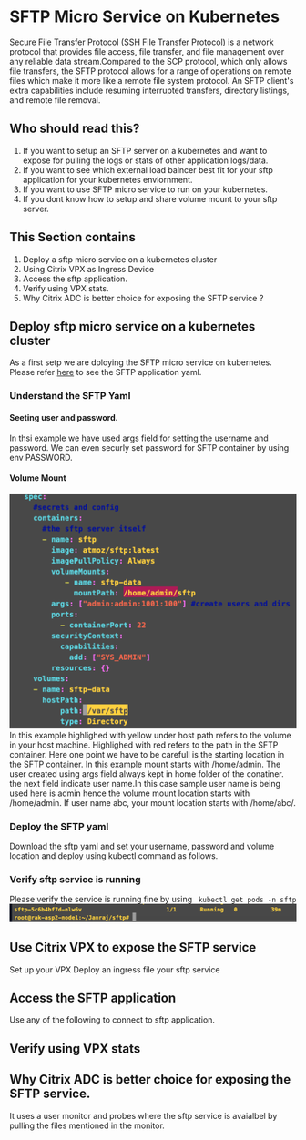 # SFTP Micro Service on Kubernetes 
Secure File Transfer Protocol (SSH File Transfer Protocol) is a network protocol that provides file access, file transfer, and file management over any reliable data stream.Compared to the SCP protocol, which only allows file transfers, the SFTP protocol allows for a range of operations on remote files which make it more like a remote file system protocol. An SFTP client's extra capabilities include resuming interrupted transfers, directory listings, and remote file removal.

## Who should read this?
1. If you want to setup  an SFTP server on a kubernetes and want to expose for pulling the logs or stats of other application logs/data.
2. If you want to see which external load balncer best fit for your sftp application for your kubernetes enviornment.
3. If you want to use SFTP micro service to run on your kubernetes.
4. If you dont know how to setup and share volume mount to your sftp server.
 
## This Section contains
1. Deploy a sftp micro service on a kubernetes cluster  
2. Using Citrix VPX as Ingress Device 
3. Access the sftp application.
4. Verify using VPX stats.
5. Why Citrix ADC is better choice for exposing the SFTP service ?

## Deploy sftp micro service on a kubernetes cluster
As a first setp we are dploying the SFTP micro service on kubernetes. Please refer [here](/sftp.yaml) to see the SFTP application yaml.
### Understand the SFTP Yaml
#### Seeting user and password.
In thsi example we have used args field for setting the username and password. We can even securly set password for SFTP container by using env PASSWORD.
#### Volume Mount
![](./images/VolumeMount.png)
In this example highlighed with yellow under host path refers to the volume in your host machine. Highlighed with red refers to the path in the SFTP container.
Here one point we have to be carefull is the starting location in the SFTP container. In this example mount starts with /home/admin. The user created using args field always kept in home folder of the conatiner. the next field indicate user name.In this case sample user name is being used here is admin hence the volume mount location starts with /home/admin. If user name abc, your mount location starts with /home/abc/.
### Deploy the SFTP yaml
 Download the sftp yaml and set your username, password and volume location and deploy using kubectl command as follows.
### Verify sftp service is running
Please verify the service is running fine by using ``` kubectl get pods -n sftp```
![](./images/SftpService.png)

## Use Citrix VPX to expose the SFTP service
   Set up your VPX 
   Deploy an ingress file your sftp service 

## Access the SFTP application 
   Use any of the following to connect to sftp application.
## Verify using VPX stats

## Why Citrix ADC is better choice for exposing the SFTP service.
   It uses a user monitor and probes where the sftp service is avaialbel by pulling the files mentioned in the monitor.


  

